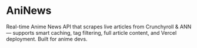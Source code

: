 # AniNews
Real-time Anime News API that scrapes live articles from Crunchyroll &amp; ANN — supports smart caching, tag filtering, full article content, and Vercel deployment. Built for anime devs.
